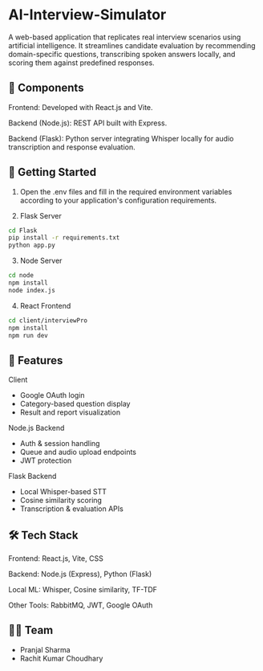 # AI-Interview-Simulator
A web-based application that replicates real interview scenarios using artificial intelligence. It streamlines candidate evaluation by recommending domain-specific questions, transcribing spoken answers locally, and scoring them against predefined responses.

<h2>🧩 Components</h2>
Frontend: Developed with React.js and Vite.

Backend (Node.js): REST API built with Express.

Backend (Flask): Python server integrating Whisper locally for audio transcription and response evaluation.

<h2>🚀 Getting Started</h2>

1. Open the .env files and fill in the required environment variables according to your application's configuration requirements.

2. Flask Server
```bash
cd Flask
pip install -r requirements.txt
python app.py
```
3. Node Server
```bash
cd node
npm install
node index.js
```
4. React Frontend
```bash
cd client/interviewPro
npm install
npm run dev 
```
<h2>🧠 Features</h2>
Client

* Google OAuth login
* Category-based question display
* Result and report visualization

Node.js Backend

* Auth & session handling
* Queue and audio upload endpoints
* JWT protection

Flask Backend

* Local Whisper-based STT
* Cosine similarity scoring
* Transcription & evaluation APIs

<h2>🛠️ Tech Stack</h2>

Frontend: React.js, Vite, CSS

Backend: Node.js (Express), Python (Flask)

Local ML: Whisper, Cosine similarity, TF-TDF

Other Tools: RabbitMQ, JWT, Google OAuth

<h2>👨‍💻 Team</h2>

* Pranjal Sharma
* Rachit Kumar Choudhary


